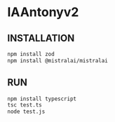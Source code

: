 # IAAntonyv2

## INSTALLATION

```sh
npm install zod
npm install @mistralai/mistralai
```

## RUN
```sh
npm install typescript
tsc test.ts
node test.js
```